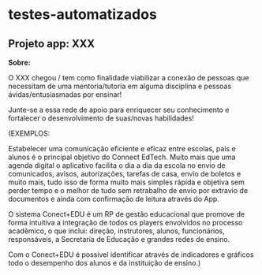 # testes-automatizados

## Projeto app: XXX

**Sobre:** 

O XXX chegou / tem como finalidade viabilizar a conexão de pessoas que necessitam de uma mentoria/tutoria em alguma disciplina e pessoas ávidas/entusiasmadas por ensinar!

Junte-se a essa rede de apoio para enriquecer seu conhecimento e fortalecer o desenvolvimento de suas/novas habilidades!

(EXEMPLOS:

Estabelecer uma comunicação eficiente e eficaz entre escolas, pais e alunos é o principal objetivo do Connect EdTech. Muito mais que uma agenda digital o aplicativo facilita o dia a dia da escola no envio de comunicados, avisos, autorizações, tarefas de casa, envio de boletos e muito mais, tudo isso de forma muito mais simples rápida e objetiva sem perder tempo e o melhor de tudo sem retrabalho de envio por extravio de documentos e ainda com confirmação de leitura através do App.

O sistema Conect+EDU é um RP de gestão educacional que promove de forma intuitiva a integração de todos os players envolvidos no processo acadêmico, o que inclui: direção, instrutores, alunos, funcionários, responsáveis, a Secretaria de Educação e grandes redes de ensino.

Com o Conect+EDU é possível identificar através de indicadores e gráficos todo o desempenho dos alunos e da instituição de ensino.)